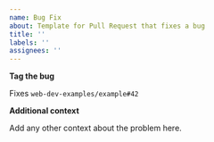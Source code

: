 ```yaml
---
name: Bug Fix
about: Template for Pull Request that fixes a bug
title: ''
labels: ''
assignees: ''
---
```



**Tag the bug**


Fixes `web-dev-examples/example#42`


**Additional context**


Add any other context about the problem here.

